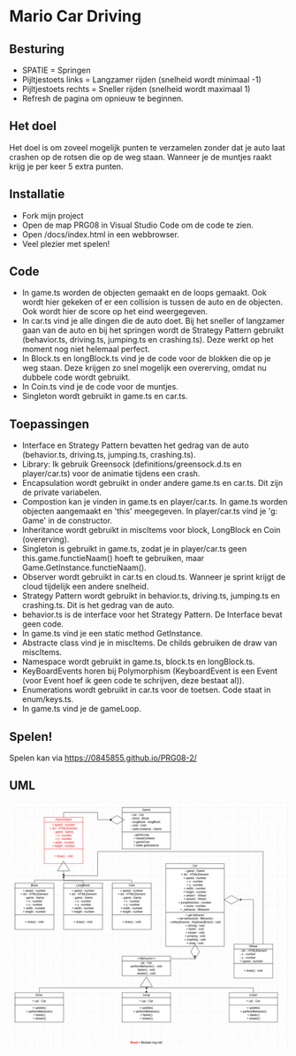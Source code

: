 # Mario Car Driving

## Besturing

- SPATIE = Springen
- Pijltjestoets links = Langzamer rijden (snelheid wordt minimaal -1)
- Pijltjestoets rechts = Sneller rijden (snelheid wordt maximaal 1)
- Refresh de pagina om opnieuw te beginnen.

## Het doel

Het doel is om zoveel mogelijk punten te verzamelen zonder dat je auto laat crashen op de rotsen die op de weg staan. Wanneer je de muntjes raakt krijg je per keer 5 extra punten.

## Installatie

- Fork mijn project
- Open de map PRG08 in Visual Studio Code om de code te zien.
- Open /docs/index.html in een webbrowser.
- Veel plezier met spelen!

## Code

- In game.ts worden de objecten gemaakt en de loops gemaakt. Ook wordt hier gekeken of er een collision is tussen de auto en de objecten. Ook wordt hier de score op het eind weergegeven.
- In car.ts vind je alle dingen die de auto doet. Bij het sneller of langzamer gaan van de auto en bij het springen wordt de Strategy Pattern gebruikt (behavior.ts, driving.ts, jumping.ts en crashing.ts). Deze werkt op het moment nog niet helemaal perfect.
- In Block.ts en longBlock.ts vind je de code voor de blokken die op je weg staan. Deze krijgen zo snel mogelijk een overerving, omdat nu dubbele code wordt gebruikt.
- In Coin.ts vind je de code voor de muntjes.
- Singleton wordt gebruikt in game.ts en car.ts.

## Toepassingen
- Interface en Strategy Pattern bevatten het gedrag van de auto (behavior.ts, driving.ts, jumping.ts, crashing.ts).
- Library: Ik gebruik Greensock (definitions/greensock.d.ts en player/car.ts) voor de animatie tijdens een crash.
- Encapsulation wordt gebruikt in onder andere game.ts en car.ts. Dit zijn de private variabelen.
- Compostion kan je vinden in game.ts en player/car.ts. In game.ts worden objecten aangemaakt en 'this' meegegeven. In player/car.ts vind je 'g: Game' in de constructor.
- Inheritance wordt gebruikt in miscItems voor block, LongBlock en Coin (overerving).
- Singleton is gebruikt in game.ts, zodat je in player/car.ts geen this.game.functieNaam() hoeft te gebruiken, maar Game.GetInstance.functieNaam().
- Observer wordt gebruikt in car.ts en cloud.ts. Wanneer je sprint krijgt de cloud tijdelijk een andere snelheid.
- Strategy Pattern wordt gebruikt in behavior.ts, driving.ts, jumping.ts en crashing.ts. Dit is het gedrag van de auto.
- behavior.ts is de interface voor het Strategy Pattern. De Interface bevat geen code.
- In game.ts vind je een static method GetInstance.
- Abstracte class vind je in miscItems. De childs gebruiken de draw van miscItems.
- Namespace wordt gebruikt in game.ts, block.ts en longBlock.ts.
- KeyBoardEvents horen bij Polymorphism (KeyboardEvent is een Event (voor Event hoef ik geen code te schrijven, deze bestaat al)).
- Enumerations wordt gebruikt in car.ts voor de toetsen. Code staat in enum/keys.ts.
- In game.ts vind je de gameLoop.

## Spelen!

Spelen kan via https://0845855.github.io/PRG08-2/

## UML

![UML image](https://github.com/0845855/PRG08/blob/master/UML.png)